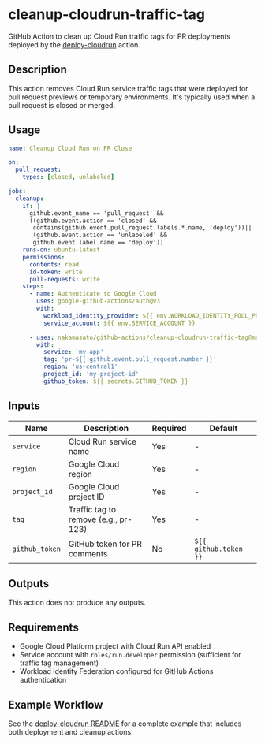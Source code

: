 # cleanup-cloudrun-traffic-tag

GitHub Action to clean up Cloud Run traffic tags for PR deployments deployed by the [deploy-cloudrun](../deploy-cloudrun/) action.

## Description

This action removes Cloud Run service traffic tags that were deployed for pull request previews or temporary environments. It's typically used when a pull request is closed or merged.

## Usage

```yaml
name: Cleanup Cloud Run on PR Close

on:
  pull_request:
    types: [closed, unlabeled]

jobs:
  cleanup:
    if: |
      github.event_name == 'pull_request' &&
      ((github.event.action == 'closed' &&
       contains(github.event.pull_request.labels.*.name, 'deploy'))||
       (github.event.action == 'unlabeled' &&
       github.event.label.name == 'deploy'))
    runs-on: ubuntu-latest
    permissions:
      contents: read
      id-token: write
      pull-requests: write
    steps:
      - name: Authenticate to Google Cloud
        uses: google-github-actions/auth@v3
        with:
          workload_identity_provider: ${{ env.WORKLOAD_IDENTITY_POOL_PROVIDER }}
          service_account: ${{ env.SERVICE_ACCOUNT }}

      - uses: nakamasato/github-actions/cleanup-cloudrun-traffic-tag@main
        with:
          service: 'my-app'
          tag: 'pr-${{ github.event.pull_request.number }}'
          region: 'us-central1'
          project_id: 'my-project-id'
          github_token: ${{ secrets.GITHUB_TOKEN }}
```

## Inputs

| Name | Description | Required | Default |
|------|-------------|----------|---------|
| `service` | Cloud Run service name | Yes | - |
| `region` | Google Cloud region | Yes | - |
| `project_id` | Google Cloud project ID | Yes | - |
| `tag` | Traffic tag to remove (e.g., pr-123) | Yes | - |
| `github_token` | GitHub token for PR comments | No | `${{ github.token }}` |

## Outputs

This action does not produce any outputs.

## Requirements

- Google Cloud Platform project with Cloud Run API enabled
- Service account with `roles/run.developer` permission (sufficient for traffic tag management)
- Workload Identity Federation configured for GitHub Actions authentication

## Example Workflow

See the [deploy-cloudrun README](../deploy-cloudrun/README.md) for a complete example that includes both deployment and cleanup actions.
